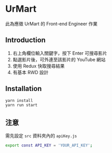 # UrMart

此為應徵 UrMart 的 Front-end Engineer 作業

## Introduction
1. 右上角欄位輸入關鍵字，按下 Enter 可搜尋影片
2. 點選影片後，可外連至該影片的 YouTube 網站
3. 使用 Redux 快取搜尋結果
4. 有基本 RWD 設計

## Installation
```bash
yarn install
yarn run start
```

## 注意
需先設定 `src` 資料夾內的 `apiKey.js`
```bash
export const API_KEY = 'YOUR_API_KEY';
```